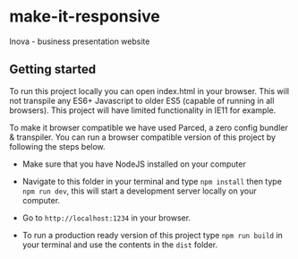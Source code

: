 # make-it-responsive

Inova - business presentation website

## Getting started

To run this project locally you can open index.html in your browser. This will not transpile any ES6+ Javascript to older ES5 (capable of running in all browsers). This project will have limited functionality in IE11 for example.

To make it browser compatible we have used Parced, a zero config bundler & transpiler. You can run a browser compatible version of this project by following the steps below.

- Make sure that you have NodeJS installed on your computer
- Navigate to this folder in your terminal and type `npm install` then type `npm run dev`, this will start a development server locally on your computer.
- Go to `http://localhost:1234` in your browser.

- To run a production ready version of this project type `npm run build` in your terminal and use the contents in the `dist` folder.
